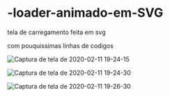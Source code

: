 # -loader-animado-em-SVG
tela de carregamento feita em svg

com pouquissimas linhas de codigos

![Captura de tela de 2020-02-11 19-24-15](https://user-images.githubusercontent.com/46541402/74285745-2e965200-4d05-11ea-8b58-d23d8b4cb974.png)

![Captura de tela de 2020-02-11 19-24-30](https://user-images.githubusercontent.com/46541402/74285747-2f2ee880-4d05-11ea-86ae-3a9473f8e02b.png)

![Captura de tela de 2020-02-11 19-26-30](https://user-images.githubusercontent.com/46541402/74285748-2f2ee880-4d05-11ea-827d-99bfc103b35f.png)
